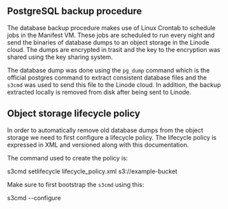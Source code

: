 ## PostgreSQL backup procedure

The database backup procedure makes use of Linux Crontab to schedule jobs in the Manifest VM.
These jobs are scheduled to run every night and send the binaries of database dumps 
to an object storage in the Linode cloud. The dumps are encrypted in trasit and the key to
the encryption was shared using the key sharing system.

The database dump was done using the `pg_dump` command which is the official postgres command
to extract consistent database files and the `s3cmd` was used to send this file to the Linode
cloud. In addition, the backup extracted locally is removed from disk after being sent to Linode.

## Object storage lifecycle policy

In order to automatically remove old database dumps from the object storage we need to first
configure a lifecycle policy. The lifecycle policy is expressed in XML and versioned along
with this documentation.

The command used to create the policy is:

s3cmd setlifecycle lifecycle_policy.xml s3://example-bucket

Make sure to first bootstrap the `s3cmd` using this:

s3cmd --configure
